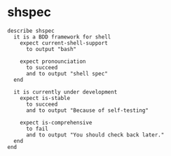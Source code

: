 <!--
  Copyright (C) 2014 Mike Gerwitz

  This file is part of GNU shspec.js.

  Copying and distribution of this file, with or without modification, are
  permitted in any medium without royalty provided the copyright notice and
  this notice are preserved.  This file is offered as-is, without warranty
  of any kind.
-->

# shspec
```
describe shspec
  it is a BDD framework for shell
    expect current-shell-support
      to output "bash"

    expect pronounciation
      to succeed
      and to output "shell spec"
  end

  it is currently under development
    expect is-stable
      to succeed
      and to output "Because of self-testing"

    expect is-comprehensive
      to fail
      and to output "You should check back later."
  end
end
```

